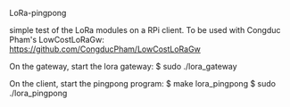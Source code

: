 LoRa-pingpong

simple test of the LoRa modules on a RPi client. To be used with Congduc Pham's LowCostLoRaGw: https://github.com/CongducPham/LowCostLoRaGw

On the gateway, start the lora gateway:
$ sudo ./lora_gateway

On the client, start the pingpong program:
$ make lora_pingpong
$ sudo ./lora_pingpong
